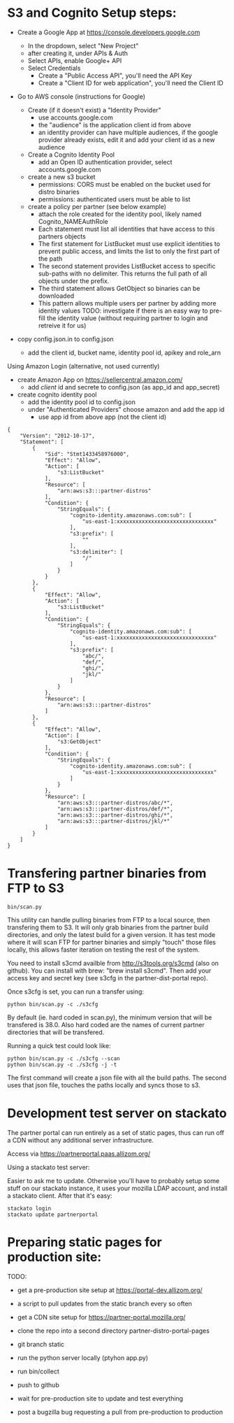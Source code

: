 S3 and Cognito Setup steps:
===========================

- Create a Google App at https://console.developers.google.com
  - In the dropdown, select "New Project"
  - after creating it, under APIs & Auth
  - Select APIs, enable Google+ API
  - Select Credentials
    - Create a "Public Access API", you'll need the API Key
    - Create a "Client ID for web application", you'll need the Client ID
- Go to AWS console (instructions for Google)
  - Create (if it doesn't exist) a "Identity Provider"
    - use accounts.google.com
    - the "audience" is the application client id from above
    * an identity provider can have multiple audiences, if the google provider
      already exists, edit it and add your client id as a new audience
  - Create a Cognito Identity Pool
    - add an Open ID authentication provider, select accounts.google.com
  - create a new s3 bucket
    - permissions: CORS must be enabled on the bucket used for distro binaries
    - permissions: authenticated users must be able to list
  - create a policy per partner (see below example)
    * attach the role created for the identity pool, likely named Cognito_NAMEAuthRole
    - Each statement must list all identities that have access to this partners objects
    - The first statement for ListBucket must use explicit identities to prevent
      public access, and limits the list to only the first part of the path
    - The second statement provides ListBucket access to specific sub-paths with
      no delimiter.  This returns the full path of all objects under the prefix.
    - The third statement allows GetObject so binaries can be downloaded
    - This pattern allows multiple users per partner by adding more identity values
    TODO: investigate if there is an easy way to pre-fill the identity value
          (without requiring partner to login and retreive it for us)

- copy config.json.in to config.json
  - add the client id, bucket name, identity pool id, apikey and role_arn


Using Amazon Login (alternative, not used currently)
  - create Amazon App on https://sellercentral.amazon.com/
    - add *client* id and secrete to config.json (as app_id and app_secret)
  - create cognito identity pool
    - add the identity pool id to config.json
    - under "Authenticated Providers" choose amazon and add the app id
      - use app id from above app (not the client id)


```  
{
    "Version": "2012-10-17",
    "Statement": [
        {
            "Sid": "Stmt1433458976000",
            "Effect": "Allow",
            "Action": [
                "s3:ListBucket"
            ],
            "Resource": [
                "arn:aws:s3:::partner-distros"
            ],
            "Condition": {
                "StringEquals": {
                    "cognito-identity.amazonaws.com:sub": [
                        "us-east-1:xxxxxxxxxxxxxxxxxxxxxxxxxxxxxxx"
                    ],
                    "s3:prefix": [
                        ""
                    ],
                    "s3:delimiter": [
                        "/"
                    ]
                }
            }
        },
        {
            "Effect": "Allow",
            "Action": [
                "s3:ListBucket"
            ],
            "Condition": {
                "StringEquals": {
                    "cognito-identity.amazonaws.com:sub": [
                        "us-east-1:xxxxxxxxxxxxxxxxxxxxxxxxxxxxxxx"
                    ],
                    "s3:prefix": [
                        "abc/",
                        "def/",
                        "ghi/",
                        "jkl/"
                    ]
                }
            },
            "Resource": [
                "arn:aws:s3:::partner-distros"
            ]
        },
        {
            "Effect": "Allow",
            "Action": [
                "s3:GetObject"
            ],
            "Condition": {
                "StringEquals": {
                    "cognito-identity.amazonaws.com:sub": [
                        "us-east-1:xxxxxxxxxxxxxxxxxxxxxxxxxxxxxxx"
                    ]
                }
            },
            "Resource": [
                "arn:aws:s3:::partner-distros/abc/*",
                "arn:aws:s3:::partner-distros/def/*",
                "arn:aws:s3:::partner-distros/ghi/*",
                "arn:aws:s3:::partner-distros/jkl/*"
            ]
        }
    ]
}
```

Transfering partner binaries from FTP to S3
===========================================

```
bin/scan.py
```

This utility can handle pulling binaries from FTP to a local source, then
transfering them to S3.  It will only grab binaries from the partner build
directories, and only the latest build for a given version.  It has  test mode
where it will scan FTP for partner binaries and simply "touch" those files
locally, this allows faster iteration on testing the rest of the system.

You need to install s3cmd availble from http://s3tools.org/s3cmd (also on
github).  You can install with brew: "brew install s3cmd".  Then add your access
key and secret key (see s3cfg in the partner-dist-portal repo).

Once s3cfg is set, you can run a transfer using:

```
python bin/scan.py -c ./s3cfg
```

By default (ie. hard coded in scan.py), the minimum version that will be
transfered is 38.0.  Also hard coded are the names of current partner
directories that will be transfered.

Running a quick test could look like:

```
python bin/scan.py -c ./s3cfg --scan
python bin/scan.py -c ./s3cfg -j -t
```

The first command will create a json file with all the build paths.  The second
uses that json file, touches the paths locally and syncs those to s3.


Development test server on stackato
===================================

The partner portal can run entirely as a set of static pages, thus can run off
a CDN without any additional server infrastructure.

Access via https://partnerportal.paas.allizom.org/

Using a stackato test server:

Easier to ask me to update.  Otherwise you'll have to probably setup some stuff
on our stackato instance, it uses your mozilla LDAP account, and install a
stackato client.  After that it's easy:

```
stackato login
stackato update partnerportal
```

Preparing static pages for production site:
===========================================

TODO:
  - get a pre-production site setup at https://portal-dev.allizom.org/
  - a script to pull updates from the static branch every so often
  - get a CDN site setup for https://partner-portal.mozilla.org/

- clone the repo into a second directory partner-distro-portal-pages
- git branch static
- run the python server locally (ptyhon app.py)
- run bin/collect
- push to github
- wait for pre-production site to update and test everything
- post a bugzilla bug requesting a pull from pre-production to production

